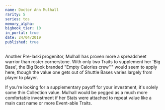 ```yaml
---
name: Doctor Ann Mulhall
rarity: 5
series: tos
memory_alpha:
bigbook_tier: 10
in_portal: true
date: 24/04/2019
published: true
---
```


Another Pre-laski progenitor, Mulhall has proven more a spreadsheet warrior than roster cornerstone. With only two Traits to supplement her 'Big Base', the Big Book branded "Empty Calories crew™️" would seem to apply here, though the value one gets out of Shuttle Bases varies largely from player to player.

If you're looking for a supplementary payoff for your investment, it's solely some thin Collection value. Mulhall would be pegged as a much more comfortable investment if her Stats were attached to repeat value like a main cast name or more Event-able Traits.
